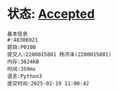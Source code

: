 # 状态: [Accepted](http://dsbpython.openjudge.cn/dspythonbook/solution/48306921/)
```
基本信息
#:48306921
题目:P0100
提交人:2200015881 杨济泽(2200015881)
内存:3624kB
时间:359ms
语言:Python3
提交时间:2025-02-19 11:00:42
```
